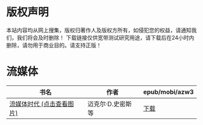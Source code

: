 # 版权声明

本站内容均从网上搜集，版权归著作人及版权方所有，如侵犯您的权益，请通知我们，我们将会及时删除！ 下载链接仅供宽带测试研究用途，请下载后在24小时内删除，请勿用于商业目的。请支持正版！

# 流媒体

| 书名 | 作者 | epub/mobi/azw3 |
| --- | --- | --- |
| [流媒体时代 (点击查看图片)](https://www.dushupai.com/attachment/2024/06/10/6efdd6d49b1c71bb.jpg) | 迈克尔·D.史密斯等 | [下载](https://url89.ctfile.com/f/31084289-1357002094-d7ffa9?p=8866) |
